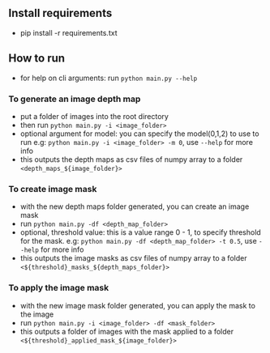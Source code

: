 ## Install requirements
- pip install -r requirements.txt

## How to run
- for help on cli arguments: run `python main.py --help`

### To generate an image depth map
- put a folder of images into the root directory
- then run `python main.py -i <image_folder>`
- optional argument for model: you can specify the model(0,1,2) to use to run e.g: `python main.py -i <image_folder> -m 0`, use `--help` for more info
- this outputs the depth maps as csv files of numpy array to a folder `<depth_maps_${image_folder}>`

### To create image mask
- with the new depth maps folder generated, you can create an image mask
- run `python main.py -df <depth_map_folder>`
- optional, threshold value: this is a value range 0 - 1, to specify threshold for the mask. e.g: `python main.py -df <depth_map_folder> -t 0.5`, use `--help` for more info
- this outputs the image masks as csv files of numpy array to a folder `<${threshold}_masks_${depth_maps_folder}>`

### To apply the image mask
- with the new image mask folder generated, you can apply the mask to the image
- run `python main.py -i <image_folder> -df <mask_folder> `
- this outputs a folder of images with the mask applied to a folder `<${threshold}_applied_mask_${image_folder}>`



